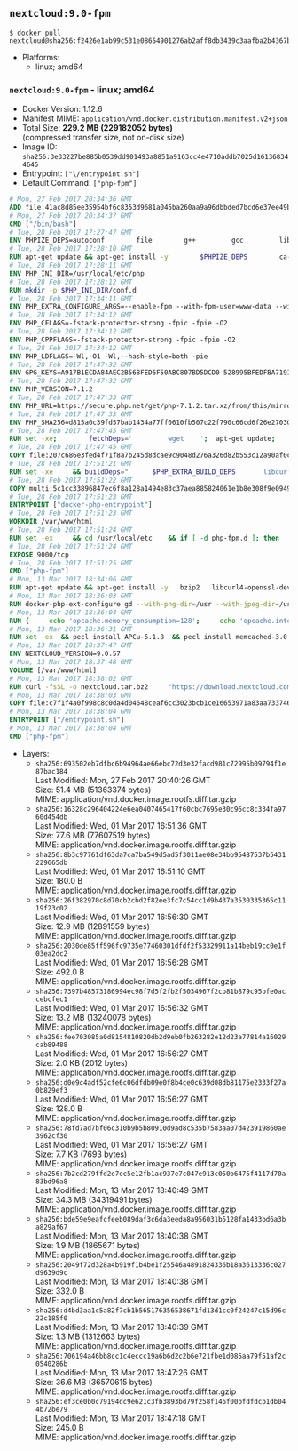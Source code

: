 ## `nextcloud:9.0-fpm`

```console
$ docker pull nextcloud@sha256:f2426e1ab99c531e08654901276ab2aff8db3439c3aafba2b4367b936b09d4f5
```

-	Platforms:
	-	linux; amd64

### `nextcloud:9.0-fpm` - linux; amd64

-	Docker Version: 1.12.6
-	Manifest MIME: `application/vnd.docker.distribution.manifest.v2+json`
-	Total Size: **229.2 MB (229182052 bytes)**  
	(compressed transfer size, not on-disk size)
-	Image ID: `sha256:3e33227be885b0539dd901493a8851a9163cc4e4710addb7025d161368344645`
-	Entrypoint: `["\/entrypoint.sh"]`
-	Default Command: `["php-fpm"]`

```dockerfile
# Mon, 27 Feb 2017 20:34:36 GMT
ADD file:41ac8d85ee35954bf6c8353d9681a045ba260aa9a96dbbded7bcd6e37ee49bea in / 
# Mon, 27 Feb 2017 20:34:37 GMT
CMD ["/bin/bash"]
# Tue, 28 Feb 2017 17:27:47 GMT
ENV PHPIZE_DEPS=autoconf 		file 		g++ 		gcc 		libc-dev 		make 		pkg-config 		re2c
# Tue, 28 Feb 2017 17:28:10 GMT
RUN apt-get update && apt-get install -y 		$PHPIZE_DEPS 		ca-certificates 		curl 		libedit2 		libsqlite3-0 		libxml2 		xz-utils 	--no-install-recommends && rm -r /var/lib/apt/lists/*
# Tue, 28 Feb 2017 17:28:11 GMT
ENV PHP_INI_DIR=/usr/local/etc/php
# Tue, 28 Feb 2017 17:28:12 GMT
RUN mkdir -p $PHP_INI_DIR/conf.d
# Tue, 28 Feb 2017 17:34:11 GMT
ENV PHP_EXTRA_CONFIGURE_ARGS=--enable-fpm --with-fpm-user=www-data --with-fpm-group=www-data
# Tue, 28 Feb 2017 17:34:12 GMT
ENV PHP_CFLAGS=-fstack-protector-strong -fpic -fpie -O2
# Tue, 28 Feb 2017 17:34:12 GMT
ENV PHP_CPPFLAGS=-fstack-protector-strong -fpic -fpie -O2
# Tue, 28 Feb 2017 17:34:12 GMT
ENV PHP_LDFLAGS=-Wl,-O1 -Wl,--hash-style=both -pie
# Tue, 28 Feb 2017 17:47:32 GMT
ENV GPG_KEYS=A917B1ECDA84AEC2B568FED6F50ABC807BD5DCD0 528995BFEDFBA7191D46839EF9BA0ADA31CBD89E
# Tue, 28 Feb 2017 17:47:32 GMT
ENV PHP_VERSION=7.1.2
# Tue, 28 Feb 2017 17:47:33 GMT
ENV PHP_URL=https://secure.php.net/get/php-7.1.2.tar.xz/from/this/mirror PHP_ASC_URL=https://secure.php.net/get/php-7.1.2.tar.xz.asc/from/this/mirror
# Tue, 28 Feb 2017 17:47:33 GMT
ENV PHP_SHA256=d815a0c39fd57bab1434a77ff0610fb507c22f790c66cd6f26e27030c4b3e971 PHP_MD5=d79afea1870277c86fac903566fb6c5d
# Tue, 28 Feb 2017 17:47:45 GMT
RUN set -xe; 		fetchDeps=' 		wget 	'; 	apt-get update; 	apt-get install -y --no-install-recommends $fetchDeps; 	rm -rf /var/lib/apt/lists/*; 		mkdir -p /usr/src; 	cd /usr/src; 		wget -O php.tar.xz "$PHP_URL"; 		if [ -n "$PHP_SHA256" ]; then 		echo "$PHP_SHA256 *php.tar.xz" | sha256sum -c -; 	fi; 	if [ -n "$PHP_MD5" ]; then 		echo "$PHP_MD5 *php.tar.xz" | md5sum -c -; 	fi; 		if [ -n "$PHP_ASC_URL" ]; then 		wget -O php.tar.xz.asc "$PHP_ASC_URL"; 		export GNUPGHOME="$(mktemp -d)"; 		for key in $GPG_KEYS; do 			gpg --keyserver ha.pool.sks-keyservers.net --recv-keys "$key"; 		done; 		gpg --batch --verify php.tar.xz.asc php.tar.xz; 		rm -r "$GNUPGHOME"; 	fi; 		apt-get purge -y --auto-remove $fetchDeps
# Tue, 28 Feb 2017 17:47:45 GMT
COPY file:207c686e3fed4f71f8a7b245d8dcae9c9048d276a326d82b553c12a90af0c0ca in /usr/local/bin/ 
# Tue, 28 Feb 2017 17:51:21 GMT
RUN set -xe 	&& buildDeps=" 		$PHP_EXTRA_BUILD_DEPS 		libcurl4-openssl-dev 		libedit-dev 		libsqlite3-dev 		libssl-dev 		libxml2-dev 	" 	&& apt-get update && apt-get install -y $buildDeps --no-install-recommends && rm -rf /var/lib/apt/lists/* 		&& export CFLAGS="$PHP_CFLAGS" 		CPPFLAGS="$PHP_CPPFLAGS" 		LDFLAGS="$PHP_LDFLAGS" 	&& docker-php-source extract 	&& cd /usr/src/php 	&& ./configure 		--with-config-file-path="$PHP_INI_DIR" 		--with-config-file-scan-dir="$PHP_INI_DIR/conf.d" 				--disable-cgi 				--enable-ftp 		--enable-mbstring 		--enable-mysqlnd 				--with-curl 		--with-libedit 		--with-openssl 		--with-zlib 				$PHP_EXTRA_CONFIGURE_ARGS 	&& make -j "$(nproc)" 	&& make install 	&& { find /usr/local/bin /usr/local/sbin -type f -executable -exec strip --strip-all '{}' + || true; } 	&& make clean 	&& docker-php-source delete 		&& apt-get purge -y --auto-remove -o APT::AutoRemove::RecommendsImportant=false $buildDeps
# Tue, 28 Feb 2017 17:51:22 GMT
COPY multi:5c1cc33896847ec6f8a128a1494e83c37aea885824061e1b8e308f9e09499956 in /usr/local/bin/ 
# Tue, 28 Feb 2017 17:51:23 GMT
ENTRYPOINT ["docker-php-entrypoint"]
# Tue, 28 Feb 2017 17:51:23 GMT
WORKDIR /var/www/html
# Tue, 28 Feb 2017 17:51:24 GMT
RUN set -ex 	&& cd /usr/local/etc 	&& if [ -d php-fpm.d ]; then 		sed 's!=NONE/!=!g' php-fpm.conf.default | tee php-fpm.conf > /dev/null; 		cp php-fpm.d/www.conf.default php-fpm.d/www.conf; 	else 		mkdir php-fpm.d; 		cp php-fpm.conf.default php-fpm.d/www.conf; 		{ 			echo '[global]'; 			echo 'include=etc/php-fpm.d/*.conf'; 		} | tee php-fpm.conf; 	fi 	&& { 		echo '[global]'; 		echo 'error_log = /proc/self/fd/2'; 		echo; 		echo '[www]'; 		echo '; if we send this to /proc/self/fd/1, it never appears'; 		echo 'access.log = /proc/self/fd/2'; 		echo; 		echo 'clear_env = no'; 		echo; 		echo '; Ensure worker stdout and stderr are sent to the main error log.'; 		echo 'catch_workers_output = yes'; 	} | tee php-fpm.d/docker.conf 	&& { 		echo '[global]'; 		echo 'daemonize = no'; 		echo; 		echo '[www]'; 		echo 'listen = [::]:9000'; 	} | tee php-fpm.d/zz-docker.conf
# Tue, 28 Feb 2017 17:51:24 GMT
EXPOSE 9000/tcp
# Tue, 28 Feb 2017 17:51:25 GMT
CMD ["php-fpm"]
# Mon, 13 Mar 2017 18:34:06 GMT
RUN apt-get update && apt-get install -y   bzip2   libcurl4-openssl-dev   libfreetype6-dev   libicu-dev   libjpeg-dev   libldap2-dev   libmcrypt-dev   libmemcached-dev   libpng12-dev   libpq-dev   libxml2-dev   && rm -rf /var/lib/apt/lists/*
# Mon, 13 Mar 2017 18:36:03 GMT
RUN docker-php-ext-configure gd --with-png-dir=/usr --with-jpeg-dir=/usr   && docker-php-ext-configure ldap --with-libdir=lib/x86_64-linux-gnu   && docker-php-ext-install gd exif intl mbstring mcrypt ldap mysqli opcache pdo_mysql pdo_pgsql pgsql zip
# Mon, 13 Mar 2017 18:36:04 GMT
RUN {     echo 'opcache.memory_consumption=128';     echo 'opcache.interned_strings_buffer=8';     echo 'opcache.max_accelerated_files=4000';     echo 'opcache.revalidate_freq=60';     echo 'opcache.fast_shutdown=1';     echo 'opcache.enable_cli=1';   } > /usr/local/etc/php/conf.d/opcache-recommended.ini
# Mon, 13 Mar 2017 18:36:31 GMT
RUN set -ex  && pecl install APCu-5.1.8  && pecl install memcached-3.0.2  && pecl install redis-3.1.1  && docker-php-ext-enable apcu redis memcached
# Mon, 13 Mar 2017 18:37:47 GMT
ENV NEXTCLOUD_VERSION=9.0.57
# Mon, 13 Mar 2017 18:37:48 GMT
VOLUME [/var/www/html]
# Mon, 13 Mar 2017 18:38:02 GMT
RUN curl -fsSL -o nextcloud.tar.bz2     "https://download.nextcloud.com/server/releases/nextcloud-${NEXTCLOUD_VERSION}.tar.bz2"  && curl -fsSL -o nextcloud.tar.bz2.asc     "https://download.nextcloud.com/server/releases/nextcloud-${NEXTCLOUD_VERSION}.tar.bz2.asc"  && export GNUPGHOME="$(mktemp -d)"  && gpg --keyserver ha.pool.sks-keyservers.net --recv-keys 28806A878AE423A28372792ED75899B9A724937A  && gpg --batch --verify nextcloud.tar.bz2.asc nextcloud.tar.bz2  && rm -r "$GNUPGHOME" nextcloud.tar.bz2.asc  && tar -xjf nextcloud.tar.bz2 -C /usr/src/  && rm nextcloud.tar.bz2
# Mon, 13 Mar 2017 18:38:03 GMT
COPY file:c7f1f4a0f998c8c0da4d04648ceaf6cc3023bcb1ce16653971a83aa733746efc in /entrypoint.sh 
# Mon, 13 Mar 2017 18:38:04 GMT
ENTRYPOINT ["/entrypoint.sh"]
# Mon, 13 Mar 2017 18:38:04 GMT
CMD ["php-fpm"]
```

-	Layers:
	-	`sha256:693502eb7dfbc6b94964ae66ebc72d3e32facd981c72995b09794f1e87bac184`  
		Last Modified: Mon, 27 Feb 2017 20:40:26 GMT  
		Size: 51.4 MB (51363374 bytes)  
		MIME: application/vnd.docker.image.rootfs.diff.tar.gzip
	-	`sha256:16328c296404224e6ea0407465417f60cbc7695e30c96cc8c334fa9760d454db`  
		Last Modified: Wed, 01 Mar 2017 16:51:36 GMT  
		Size: 77.6 MB (77607519 bytes)  
		MIME: application/vnd.docker.image.rootfs.diff.tar.gzip
	-	`sha256:8b3c97761df63da7ca7ba549d5ad5f3011ae08e34bb95487537b5431229665db`  
		Last Modified: Wed, 01 Mar 2017 16:51:10 GMT  
		Size: 180.0 B  
		MIME: application/vnd.docker.image.rootfs.diff.tar.gzip
	-	`sha256:26f382970c8d70cb2cbd2f82ee3fc7c54cc1d9b437a3530335365c1119f23c02`  
		Last Modified: Wed, 01 Mar 2017 16:56:30 GMT  
		Size: 12.9 MB (12891559 bytes)  
		MIME: application/vnd.docker.image.rootfs.diff.tar.gzip
	-	`sha256:2030de85ff596fc9735e77460301dfdf2f53329911a14beb19cc0e1f03ea2dc2`  
		Last Modified: Wed, 01 Mar 2017 16:56:28 GMT  
		Size: 492.0 B  
		MIME: application/vnd.docker.image.rootfs.diff.tar.gzip
	-	`sha256:7397b48573186994ec98f7d5f2fb2f5034967f2cb81b879c95bfe0accebcfec1`  
		Last Modified: Wed, 01 Mar 2017 16:56:32 GMT  
		Size: 13.2 MB (13240078 bytes)  
		MIME: application/vnd.docker.image.rootfs.diff.tar.gzip
	-	`sha256:fee703085a0d8154810820db2d9eb0fb263282e12d23a77814a16029cab89488`  
		Last Modified: Wed, 01 Mar 2017 16:56:27 GMT  
		Size: 2.0 KB (2012 bytes)  
		MIME: application/vnd.docker.image.rootfs.diff.tar.gzip
	-	`sha256:d0e9c4adf52cfe6c06dfdb09e0f8b4ce0c639d08db81175e2333f27a0b829ef3`  
		Last Modified: Wed, 01 Mar 2017 16:56:27 GMT  
		Size: 128.0 B  
		MIME: application/vnd.docker.image.rootfs.diff.tar.gzip
	-	`sha256:78fd7ad7bf06c310b9b5b80910d9ad8c535b7583aa07d423919860ae3962cf30`  
		Last Modified: Wed, 01 Mar 2017 16:56:27 GMT  
		Size: 7.7 KB (7693 bytes)  
		MIME: application/vnd.docker.image.rootfs.diff.tar.gzip
	-	`sha256:7b2cd279ffd2e7ec5e12fb1ac937e7c047e913c050b6475f4117d70a83bd96a8`  
		Last Modified: Mon, 13 Mar 2017 18:40:49 GMT  
		Size: 34.3 MB (34319491 bytes)  
		MIME: application/vnd.docker.image.rootfs.diff.tar.gzip
	-	`sha256:bde59e9eafcfeeb089daf3c6da3eeda8a956031b5128fa1433bd6a3ba829af67`  
		Last Modified: Mon, 13 Mar 2017 18:40:38 GMT  
		Size: 1.9 MB (1865671 bytes)  
		MIME: application/vnd.docker.image.rootfs.diff.tar.gzip
	-	`sha256:2049f72d328a4b919f1b4be1f25546a4891824336b18a3613336c027d9639d9c`  
		Last Modified: Mon, 13 Mar 2017 18:40:38 GMT  
		Size: 332.0 B  
		MIME: application/vnd.docker.image.rootfs.diff.tar.gzip
	-	`sha256:d4bd3aa1c5a82f7cb1b565176356538671fd13d1cc0f24247c15d96c22c185f0`  
		Last Modified: Mon, 13 Mar 2017 18:40:39 GMT  
		Size: 1.3 MB (1312663 bytes)  
		MIME: application/vnd.docker.image.rootfs.diff.tar.gzip
	-	`sha256:706194a46bb8cc1c4eccc19a6b6d2c2b6e721fbe1d085aa79f51af2c0540286b`  
		Last Modified: Mon, 13 Mar 2017 18:47:26 GMT  
		Size: 36.6 MB (36570615 bytes)  
		MIME: application/vnd.docker.image.rootfs.diff.tar.gzip
	-	`sha256:ef3ce0b0c79194dc9e621c3fb3893bd79f258f146f00bfdfdcb1db044b72be79`  
		Last Modified: Mon, 13 Mar 2017 18:47:18 GMT  
		Size: 245.0 B  
		MIME: application/vnd.docker.image.rootfs.diff.tar.gzip

